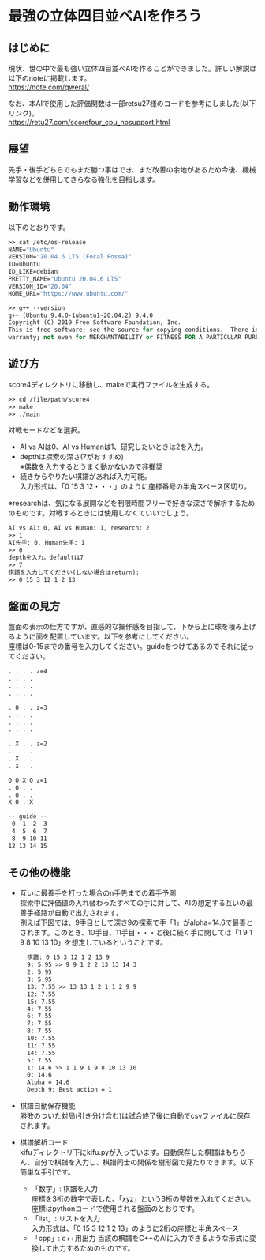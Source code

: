 # 最強の立体四目並べAIを作ろう

## はじめに
現状、世の中で最も強い立体四目並べAIを作ることができました。詳しい解説は以下のnoteに掲載します。  
https://note.com/qweral/  

なお、本AIで使用した評価関数は一部retsu27様のコードを参考にしました(以下リンク)。  
https://retu27.com/scorefour_cpu_nosupport.html

## 展望
先手・後手どちらでもまだ勝つ事はでき、まだ改善の余地があるため今後、機械学習などを併用してさらなる強化を目指します。

## 動作環境
以下のとおりです。  
```vb
>> cat /etc/os-release
NAME="Ubuntu"
VERSION="20.04.6 LTS (Focal Fossa)"
ID=ubuntu
ID_LIKE=debian
PRETTY_NAME="Ubuntu 20.04.6 LTS"
VERSION_ID="20.04"
HOME_URL="https://www.ubuntu.com/"

>> g++ --version
g++ (Ubuntu 9.4.0-1ubuntu1~20.04.2) 9.4.0
Copyright (C) 2019 Free Software Foundation, Inc.
This is free software; see the source for copying conditions.  There is NO
warranty; not even for MERCHANTABILITY or FITNESS FOR A PARTICULAR PURPOSE.
```

## 遊び方
score4ディレクトリに移動し、makeで実行ファイルを生成する。
```vb
>> cd /file/path/score4
>> make
>> ./main
```

対戦モードなどを選択。  
- AI vs AIは0、AI vs Humanは1、研究したいときは2を入力。  
- depthは探索の深さ(7がおすすめ)  
※偶数を入力するとうまく動かないので非推奨
- 続きからやりたい棋譜があれば入力可能。  
入力形式は、「0 15 3 12・・・」のように座標番号の半角スペース区切り。 

※researchは、気になる展開などを制限時間フリーで好きな深さで解析するためのものです。対戦するときには使用しなくていいでしょう。
```vb
AI vs AI: 0, AI vs Human: 1, research: 2
>> 1
AI先手: 0, Human先手: 1
>> 0
depthを入力。defaultは7
>> 7
棋譜を入力してください(しない場合はreturn): 
>> 0 15 3 12 1 2 13
```

## 盤面の見方
盤面の表示の仕方ですが、直感的な操作感を目指して、下から上に球を積み上げるように面を配置しています。以下を参考にしてください。  
座標は0-15までの番号を入力してください。guideをつけてあるのでそれに従ってください。
```vb
. . . . z=4
. . . . 
. . . . 
. . . . 

. O . . z=3
. . . . 
. . . . 
. . . . 

. X . . z=2
. . . . 
. X . . 
. X . . 

O O X O z=1
. O . . 
. O . . 
X O . X 

-- guide --
 0  1  2  3
 4  5  6  7
 8  9 10 11
12 13 14 15
```

## その他の機能
- 互いに最善手を打った場合のn手先までの着手予測  
  探索中に評価値の入れ替わったすべての手に対して、AIの想定する互いの最善手経路が自動で出力されます。   
  例えば下図では、9手目として深さ9の探索で手「1」がalpha=14.6で最善とされます。このとき、10手目、11手目・・・と後に続く手に関しては「1 9 1 9 8 10 13 10」を想定しているということです。
  ```vb
    棋譜: 0 15 3 12 1 2 13 9
    9: 5.95 >> 9 9 1 2 2 13 13 14 3 
    2: 5.95
    3: 5.95
    13: 7.55 >> 13 13 1 2 1 1 2 9 9 
    12: 7.55
    15: 7.55
    4: 7.55
    6: 7.55
    7: 7.55
    8: 7.55
    10: 7.55
    11: 7.55
    14: 7.55
    5: 7.55
    1: 14.6 >> 1 1 9 1 9 8 10 13 10 
    0: 14.6
    Alpha = 14.6 
    Depth 9: Best action = 1
  ```

- 棋譜自動保存機能  
  勝敗のついた対局(引き分け含む)は試合終了後に自動でcsvファイルに保存されます。
- 棋譜解析コード  
  kifuディレクトリ下にkifu.pyが入っています。自動保存した棋譜はもちろん、自分で棋譜を入力し、棋譜同士の関係を樹形図で見たりできます。以下簡単な手引です。
  - 「数字」: 棋譜を入力  
    座標を3桁の数字で表した、「xyz」という3桁の整数を入れてください。
    座標はpythonコードで使用される盤面のとおりです。  
  - 「list」: リストを入力  
    入力形式は、「0 15 3 12 1 2 13」のように2桁の座標と半角スペース
  - 「cpp」: c++用出力
    当該の棋譜をC++のAIに入力できるような形式に変換して出力するためのものです。

